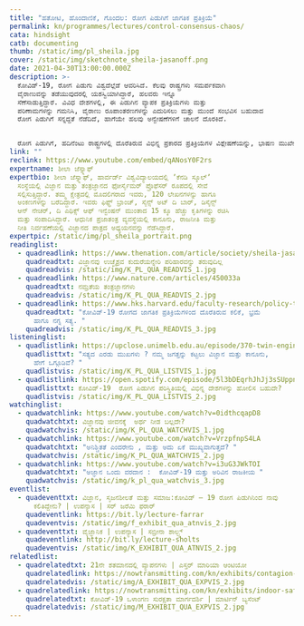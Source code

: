 ```yaml
---
title: "ಹತೋಟಿ, ಹೊಂದಾಣಿಕೆ, ಗೊಂದಲ: ರೋಗ ಪಿಡುಗಿಗೆ ಜಾಗತಿಕ ಪ್ರತಿಕ್ರಿಯೆ"
permalink: kn/programmes/lectures/control-consensus-chaos/
cata: hindsight
catb: documenting
thumb: /static/img/pl_sheila.jpg
cover: /static/img/sketchnote_sheila-jasanoff.png
date: 2021-04-30T13:00:00.000Z
description: >-
  ಕೋವಿಡ್-19‌, ರೋಗ ಪಿಡುಗು ವಿಶ್ವದೆಲ್ಲೆಡೆ ಆವರಿಸಿದೆ. ಕೆಲವು ರಾಷ್ಟ್ರಗಳು ಸಮರ್ಪಕವಾಗಿ
  ವೈರಾಣುವನ್ನು ತಡೆಯುವುದರಲ್ಲಿ ಯಶಸ್ವಿಯಾಗಿದ್ದಾರೆ, ಹಲವರು ಇನ್ನೂ
  ಸೆಣೆಸಾಡುತ್ತಿದ್ದಾರೆ. ವಿವಿಧ ದೇಶಗಳಲ್ಲಿ, ಈ ಪಿಡುಗಿನ ವ್ಯಾಪಕ ಪ್ರತಿಕ್ರಿಯೆಗಳು ಮತ್ತು
  ಪರಿಣಾಮಗಳನ್ನು ಗಮನಿಸಿ, ವೈರಾಣು ರೂಪಾಂತರಣಗಳನ್ನು ಎದುರಿಸಲು ಮತ್ತು ಮುಂದೆ ಸಂಭವಿಸ ಬಹುದಾದ
  ರೋಗ ಪಿಡುಗಿಗೆ ಸನ್ನದ್ದತೆ ನೆಡೆದಿದೆ, ಹಾಗೆಯೇ ಹಲವು ಅನ್ವೇಷಣೆಗಳಿಗೆ ಚಾಲನೆ ದೊರಕಿದೆ.


  ರೋಗ ಪಿಡುಗಿಗೆ, ಹದಿನೆಂಟು ರಾಷ್ಟ್ರಗಳಲ್ಲಿ ದೊರೆತಿರುವ ವಿಭಿನ್ನ ಪ್ರಕಾರದ ಪ್ರತಿಕ್ರಿಯೆಗಳ ವಿಶ್ಲೇಷಣೆಯನ್ನು, ಭಾಷಣ ಮುಖೇಣ ಪ್ರೊಫೆಸರ್‌ ಶೀಲಾ ಜೆಸ್ನ್ನಾಫ್‌ ಪ್ರಸ್ತುತ ಪಡಿಸಲಿದ್ದಾರೆ. ಪ್ರತಿಯೊಂದು ದೇಶದ ಹಲವು ಅಧ್ಯಯನ ತಂಡಗಳು, ಪ್ರಮುಖವಾಗಿ, ಆರೋಗ್ಯ, ಅರ್ಥ ವ್ಯವಸ್ಥೆ ಮತ್ತು ರಾಜನೀತಿಯ ದೃಷ್ಟಿಯಿಂದ ಈ ಬಿಕ್ಕಟ್ಟನ್ನು ಪರಿಶೀಲಿಸಿವೆ. ಕೋವಿಡ್-19‌, ವಿಭಿನ್ನ ಪರಿಣಾಮಗಳನ್ನು ಏಕೆ ಉಂಟು ಮಾಡಿದೆ, ನೀತಿ ನಿರೂಪಕರು ಹೇಗೆ ಮುಂದುವರಿಯ ಬೇಕು ಎಂಬುದರ ಬಗ್ಗೆ ಈ ಅಧ್ಯಯನ ತಂಡಗಳು ಅತಿ ಮುಖ್ಯ ಅಂಶಗಳನ್ನು ಒದಗಿಸಿವೆ.
link: ""
reclink: https://www.youtube.com/embed/qANosY0F2rs
expertname: ಶೀಲಾ ಜೆಸ್ನ್ನಾಫ್‌
expertbio: ಶೀಲಾ ಜೆಸ್ನ್ನಾಫ್‌, ಹಾರ್ವರ್ಡ್‌ ವಿಶ್ವವಿದ್ಯಾಲಯದಲ್ಲಿ ʼಕೆನಡಿ ಸ್ಕೂಲ್‌ʼ
  ಸಂಸ್ಥೆಯಲ್ಲಿ ವಿಜ್ಞಾನ ಮತ್ತು ತಂತ್ರಜ್ಞಾನದ ಫೋರ್ಸೈಮರ್‌ ಪ್ರೊಫೆಸರ್‌ ರೂಪದಲ್ಲಿ ಸೇವೆ
  ಸಲ್ಲಿಸುತ್ತಿದ್ದಾರೆ. ತಮ್ಮ ಕ್ಷೇತ್ರದಲ್ಲಿ ಮೊದಲಿಗರಾದ ಇವರು, 120 ಲೇಖನಗಳನ್ನು ಹಾಗೂ
  ಅಂಕಣಗಳನ್ನು ಬರೆದಿದ್ದಾರೆ. ಇವರು ಫಿಫ್ಥ್‌ ಬ್ರಾಂಚ್‌, ಸೈನ್ಸ್‌ ಅಟ್‌ ದಿ ಬಾರ್, ಡಿಸೈನ್ಸ್‌
  ಆನ್‌ ನೇಚರ್‌, ದಿ ಎಥಿಕ್ಸ್‌ ಆಫ್‌ ಇನ್ವೆಂಷನ್ ಮುಂತಾದ 15 ಕ್ಕೂ ಹೆಚ್ಚು ಕೃತಿಗಳನ್ನು ರಚಿಸಿ
  ಮತ್ತು ಸಂಪಾದಿಸಿದ್ದಾರೆ. ಆಧುನಿಕ ಪ್ರಜಾತಂತ್ರ ವ್ಯವಸ್ಥೆಯಲ್ಲಿ ಕಾನೂನು, ರಾಜನೀತಿ ಮತ್ತು
  ನೀತಿ ನಿರ್ವಹಣೆಯಲ್ಲಿ ವಿಜ್ಞಾನದ ಪಾತ್ರದ ಅಧ್ಯಯನವನ್ನು ನೆಡೆಸಿದ್ದಾರೆ.
expertpic: /static/img/pl_sheila_portrait.png
readinglist:
  - quadreadlink: https://www.thenation.com/article/society/sheila-jasanoff-interview-coronavirus/
    quadreadtxt: ವಿಜ್ಞಾನವು ಉಚ್ಛೈಶ್ರವ ಕುದುರೆಯನ್ನೇರಿ ಪರಿಹಾರವನ್ನು ತರುವುದಿಲ್ಲ
    quadreadvis: /static/img/K_PL_QUA_READVIS_1.jpg
  - quadreadlink: https://www.nature.com/articles/450033a
    quadreadtxt: ನಮ್ರತೆಯ ತಂತ್ರಜ್ಞಾನಗಳು
    quadreadvis: /static/img/K_PL_QUA_READVIS_2.jpg
  - quadreadlink: https://www.hks.harvard.edu/faculty-research/policy-topics/health/fallacies-hard-truths-and-lessons-learned-global-response
    quadreadtxt: "ಕೋವಿಡ್-19‌ ರೋಗದ ಜಾಗತಿಕ ಪ್ರತಿಕ್ರಿಯೆಗಳಿಂದ ದೊರೆತಿರುವ ಕಲಿಕೆ, ಭ್ರಮೆ
      ಹಾಗೂ ನಗ್ನ ಸತ್ಯ. "
    quadreadvis: /static/img/K_PL_QUA_READVIS_3.jpg
listeninglist:
  - quadlistlink: https://upclose.unimelb.edu.au/episode/370-twin-engines-truth-how-science-and-law-interact-construct-our-world
    quadlisttxt: "ಸತ್ಯದ ಎರಡು ಮುಖಗಳು ? ನಮ್ಮ ಜಗತ್ತನ್ನು ಕಟ್ಟಲು ವಿಜ್ಞಾನ ಮತ್ತು ಕಾನೂನು,
      ಹೇಗೆ ಒಗ್ಗೂಡಿವೆ? "
    quadlistvis: /static/img/K_PL_QUA_LISTVIS_1.jpg
  - quadlistlink: https://open.spotify.com/episode/5l3bDEqrhJhJj3sSUppndY?si=ldL-e0_mRS6xg4gfm92IlQ
    quadlisttxt: ಕೋವಿಡ್-19‌  ರೋಗ ಪಿಡುಗಿನ ಪರಿಸ್ಥಿತಿಯಲ್ಲಿ ವಿಭಿನ್ನ ದೇಶಗಳನ್ನು ಹೋಲಿಸ ಬಹುದೇ?
    quadlistvis: /static/img/K_PL_QUA_LISTVIS_2.jpg
watchinglist:
  - quadwatchlink: https://www.youtube.com/watch?v=0idthcqapD8
    quadwatchtxt: ವಿಜ್ಞಾನವು ಜೀವನಕ್ಕೆ  ಅರ್ಥ ನೀಡ ಬಲ್ಲದೇ?
    quadwatchvis: /static/img/K_PL_QUA_WATCHVIS_1.jpg
  - quadwatchlink: https://www.youtube.com/watch?v=VrzpfnpS4LA
    quadwatchtxt: "ಅನಿಶ್ಚಿತತೆ ಎಂದರೇನು , ಮತ್ತು ಅದು ಏಕೆ ಮುಖ್ಯವಾಗುತ್ತದೆ? "
    quadwatchvis: /static/img/K_PL_QUA_WATCHVIS_2.jpg
  - quadwatchlink: https://www.youtube.com/watch?v=i3uG3JWkTOI
    quadwatchtxt: "ಅಜ್ಞಾನ ಒಂದು ವರದಾನ :  ಕೋವಿಡ್-19 ಮತ್ತು ಅರಿವಿನ ರಾಜಕೀಯ "
    quadwatchvis: /static/img/k_pl_qua_watchvis_3.jpg
eventlist:
  - quadeventtxt: ವಿಜ್ಞಾನ, ಸೃಜನಶೀಲತೆ ಮತ್ತು ಸಮಾಜ:ಕೋವಿಡ್‌ – 19 ರೋಗ ಪಿಡುಗಿನಿಂದ ನಾವು
      ಕಲಿತಿದ್ದೇನು? | ಉಪನ್ಯಾಸ | ಸರ್‌ ಜರೆಮಿ ಫರಾರ್‌
    quadeventlink: https://bit.ly/lecture-farrar
    quadeventvis: /static/img/f_exhibit_qua_atnvis_2.jpg
  - quadeventtxt: ವೈಜ್ಞಾನಿಕ | ಉಪನ್ಯಾಸ | ಸಬ್ರೀನಾ ಶಾಲ್ಟ್ಸ್‌
    quadeventlink: http://bit.ly/lecture-sholts
    quadeventvis: /static/img/K_EXHIBIT_QUA_ATNVIS_2.jpg
relatedlist:
  - quadrelatedtxt: 21ನೇ ಶತಮಾನದಲ್ಲಿ ವ್ಯಾಪನಗಳು | ಎಸ್ತರ್‌ ಮಾರಿಯಾ ಆಂಟಿಯೋ
    quadrelatedlink: https://nowtransmitting.com/kn/exhibits/contagion-21st-century/
    quadrelatedvis: /static/img/A_EXHIBIT_QUA_EXPVIS_2.jpg
  - quadrelatedlink: https://nowtransmitting.com/kn/exhibits/indoor-safety-guidelines/
    quadrelatedtxt: ಕೋವಿಡ್-19 ‌ಒಳಾಂಗಣ ಸುರಕ್ಷತಾ ಮಾರ್ಗದರ್ಶಿ | ಮಾರ್ಟಿನ್‌ ಬ್ಯಸೆಂಟ್
    quadrelatedvis: /static/img/M_EXHIBIT_QUA_EXPVIS_2.jpg
---
```

